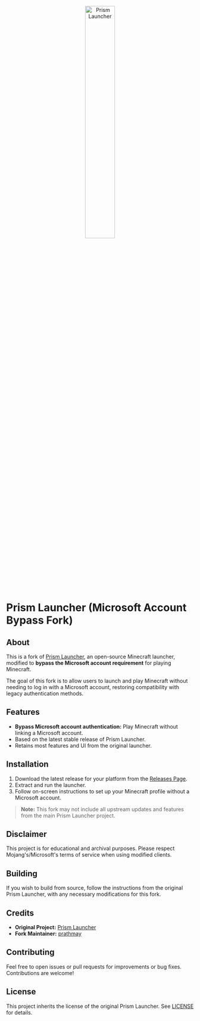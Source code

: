 <p align="center">
<picture>
  <source media="(prefers-color-scheme: dark)" srcset="/logo/org.prismlauncher.PrismLauncher.logo-darkmode.svg">
  <source media="(prefers-color-scheme: light)" srcset="/logo/org.prismlauncher.PrismLauncher.logo.svg">
  <img alt="Prism Launcher" src="/logo/org.prismlauncher.PrismLauncher.logo.svg" width="40%">
</picture>
</p>

# Prism Launcher (Microsoft Account Bypass Fork)

## About

This is a fork of [Prism Launcher](https://prismlauncher.org/), an open-source Minecraft launcher, modified to **bypass the Microsoft account requirement** for playing Minecraft.

The goal of this fork is to allow users to launch and play Minecraft without needing to log in with a Microsoft account, restoring compatibility with legacy authentication methods.

## Features

- **Bypass Microsoft account authentication:** Play Minecraft without linking a Microsoft account.
- Based on the latest stable release of Prism Launcher.
- Retains most features and UI from the original launcher.

## Installation

1. Download the latest release for your platform from the [Releases Page](#).
2. Extract and run the launcher.
3. Follow on-screen instructions to set up your Minecraft profile without a Microsoft account.

> **Note:** This fork may not include all upstream updates and features from the main Prism Launcher project.

## Disclaimer

This project is for educational and archival purposes. Please respect Mojang's/Microsoft's terms of service when using modified clients.

## Building

If you wish to build from source, follow the instructions from the original Prism Launcher, with any necessary modifications for this fork.

## Credits

- **Original Project:** [Prism Launcher](https://github.com/PrismLauncher/PrismLauncher)
- **Fork Maintainer:** [prathmay](https://github.com/prathmay)

## Contributing

Feel free to open issues or pull requests for improvements or bug fixes. Contributions are welcome!

## License

This project inherits the license of the original Prism Launcher. See [LICENSE](./LICENSE) for details.
